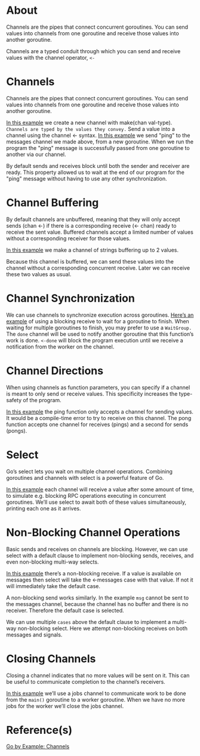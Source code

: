 # About

Channels are the pipes that connect concurrent goroutines. You can send values into channels from one goroutine and receive those values into another goroutine.

Channels are a typed conduit through which you can send and receive values with the channel operator, `<-`

# Channels

Channels are the pipes that connect concurrent goroutines. You can send values into channels from one goroutine and receive those values into another goroutine.

[In this example](./examples/channels/main.go) we create a new channel with make(chan val-type). `Channels are typed by the values they convey.` Send a value into a channel using the channel <- syntax. [In this example](./examples/channels/main.go) we send "ping" to the messages channel we made above, from a new goroutine. 
When we run the program the "ping" message is successfully passed from one goroutine to another via our channel.

By default sends and receives block until both the sender and receiver are ready. This property allowed us to wait at the end of our program for the "ping" message without having to use any other synchronization.

# Channel Buffering

By default channels are unbuffered, meaning that they will only accept sends (chan <-) if there is a corresponding receive (<- chan) ready to receive the sent value. Buffered channels accept a limited number of values without a corresponding receiver for those values.

[In this example](./examples/channel-buffering/main.go) we make a channel of strings buffering up to 2 values.

Because this channel is buffered, we can send these values into the channel without a corresponding concurrent receive. Later we can receive these two values as usual.

# Channel Synchronization

We can use channels to synchronize execution across goroutines. [Here’s an example](./examples/channel-synchronization/main.go) of using a blocking receive to wait for a goroutine to finish. When waiting for multiple goroutines to finish, you may prefer to use a `WaitGroup.` The `done` channel will be used to notify another goroutine that this function’s work is done. `<-done` will block the program execution until we receive a notification from the worker on the channel.

# Channel Directions

When using channels as function parameters, you can specify if a channel is meant to only send or receive values. This specificity increases the type-safety of the program.

[In this example](./examples/channel-directions/main.go) the ping function only accepts a channel for sending values. It would be a compile-time error to try to receive on this channel. The pong function accepts one channel for receives (pings) and a second for sends (pongs).

# Select

Go’s select lets you wait on multiple channel operations. Combining goroutines and channels with select is a powerful feature of Go.

[In this example](./examples/channel-select/main.go) each channel will receive a value after some amount of time, to simulate e.g. blocking RPC operations executing in concurrent goroutines. We’ll use select to await both of these values simultaneously, printing each one as it arrives.

# Non-Blocking Channel Operations

Basic sends and receives on channels are blocking. However, we can use select with a default clause to implement non-blocking sends, receives, and even non-blocking multi-way selects.

[In this example](./examples/non-blocking-channel-operations/main.go) there’s a non-blocking receive. If a value is available on messages then select will take the <-messages case with that value. If not it will immediately take the default case. 

A non-blocking send works similarly. In the example `msg` cannot be sent to the messages channel, because the channel has no buffer and there is no receiver. Therefore the default case is selected.

We can use multiple `cases` above the default clause to implement a multi-way non-blocking select. Here we attempt non-blocking receives on both messages and signals.

# Closing Channels

Closing a channel indicates that no more values will be sent on it. This can be useful to communicate completion to the channel’s receivers.

[In this example](./examples/closing-channels/main.go) we’ll use a jobs channel to communicate work to be done from the `main()` goroutine to a worker goroutine. When we have no more jobs for the worker we’ll close the jobs channel.

# Reference(s)

[Go by Example: Channels](https://gobyexample.com/channels)